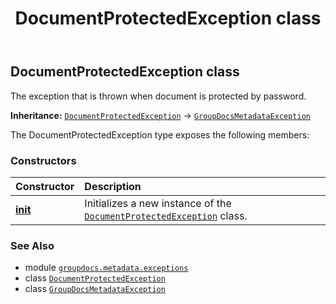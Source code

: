 ﻿---
title: DocumentProtectedException class
second_title: GroupDocs.Metadata for Python via .NET API References
description: 
type: docs
url: /python-net/groupdocs.metadata.exceptions/documentprotectedexception/
is_root: false
weight: 10
---

## DocumentProtectedException class

The exception that is thrown when document is protected by password.



**Inheritance:** [`DocumentProtectedException`](/metadata/python-net/groupdocs.metadata.exceptions/documentprotectedexception) → 
[`GroupDocsMetadataException`](/metadata/python-net/groupdocs.metadata.exceptions/groupdocsmetadataexception)



The DocumentProtectedException type exposes the following members:

### Constructors
| Constructor | Description |
| :- | :- |
| [__init__](/metadata/python-net/groupdocs.metadata.exceptions/documentprotectedexception/__init__/#) | Initializes a new instance of the [`DocumentProtectedException`](/metadata/python-net/groupdocs.metadata.exceptions/documentprotectedexception) class. |



### See Also
* module [`groupdocs.metadata.exceptions`](..)
* class [`DocumentProtectedException`](/metadata/python-net/groupdocs.metadata.exceptions/documentprotectedexception)
* class [`GroupDocsMetadataException`](/metadata/python-net/groupdocs.metadata.exceptions/groupdocsmetadataexception)
